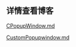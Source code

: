 ## 详情查看博客
[CPopupWindow.md](https://github.com/angelOnly/MPopupWindow/blob/master/CPopupWindow.md)

[CustomPopupwindow.md](https://github.com/angelOnly/MPopupWindow/blob/master/CustomPopupwindow.md)
